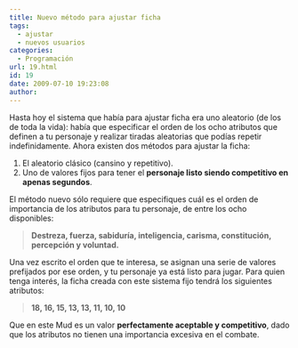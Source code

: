 ```yaml
---
title: Nuevo método para ajustar ficha
tags:
  - ajustar
  - nuevos usuarios
categories:
  - Programación
url: 19.html
id: 19
date: 2009-07-10 19:23:08
author:
---
```


Hasta hoy el sistema que había para ajustar ficha era uno aleatorio (de los de toda la vida): había que especificar el orden de los ocho atributos que definen a tu personaje y realizar tiradas aleatorias que podías repetir indefinidamente. Ahora existen dos métodos para ajustar la ficha:

1.  El aleatorio clásico (cansino y repetitivo).
2.  Uno de valores fijos para tener el **personaje listo siendo competitivo en apenas segundos**.

El método nuevo sólo requiere que especifiques cuál es el orden de importancia de los atributos para tu personaje, de entre los ocho disponibles:

> **Destreza, fuerza, sabiduría, inteligencia, carisma, constitución, percepción y voluntad.**

Una vez escrito el orden que te interesa, se asignan una serie de valores prefijados por ese orden, y tu personaje ya está listo para jugar. Para quien tenga interés, la ficha creada con este sistema fijo tendrá los siguientes atributos:

> **18, 16, 15, 13, 13, 11, 10, 10**

Que en este Mud es un valor **perfectamente aceptable y competitivo**, dado que los atributos no tienen una importancia excesiva en el combate.